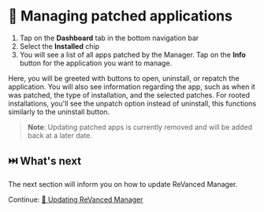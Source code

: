 # 🧰 Managing patched applications

1. Tap on the **Dashboard** tab in the bottom navigation bar
2. Select the **Installed** chip
3. You will see a list of all apps patched by the Manager. Tap on the **Info** button for the application you want to manage.

Here, you will be greeted with buttons to open, uninstall, or repatch the application. You will also see information regarding the app, such as when it was patched, the type of installation, and the selected patches. For rooted installations, you'll see the unpatch option instead of uninstall, this functions similarly to the uninstall button.

 > **Note**: Updating patched apps is currently removed and will be added back at a later date.

## ⏭️ What's next

The next section will inform you on how to update ReVanced Manager.

Continue: [🔄 Updating ReVanced Manager](3_updating-revanced-manager.md)
